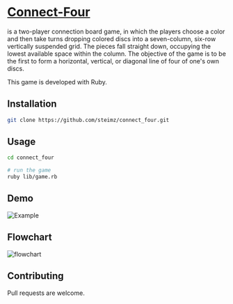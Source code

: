 # [Connect-Four](https://en.wikipedia.org/wiki/Connect_Four)
is a two-player connection board game, in which the players choose a color and then take turns dropping colored discs into a seven-column, six-row vertically suspended grid. The pieces fall straight down, occupying the lowest available space within the column. The objective of the game is to be the first to form a horizontal, vertical, or diagonal line of four of one's own discs.

This game is developed with Ruby.

## Installation

```bash
git clone https://github.com/steimz/connect_four.git
```

## Usage

```bash
cd connect_four

# run the game
ruby lib/game.rb
```
## Demo
![Example]()
</br>

## Flowchart
![flowchart](https://github.com/steimz/connect_four/blob/main/connect4_diagram.png)

## Contributing
Pull requests are welcome. 


